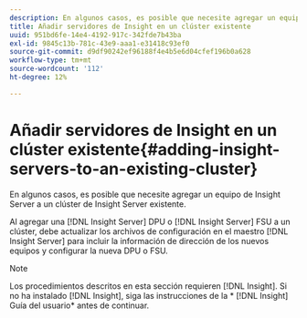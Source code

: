 ```yaml
---
description: En algunos casos, es posible que necesite agregar un equipo de Insight Server a un clúster de Insight Server existente.
title: Añadir servidores de Insight en un clúster existente
uuid: 951bd6fe-14e4-4192-917c-342fde7b43ba
exl-id: 9845c13b-781c-43e9-aaa1-e31418c93ef0
source-git-commit: d9df90242ef96188f4e4b5e6d04cfef196b0a628
workflow-type: tm+mt
source-wordcount: '112'
ht-degree: 12%

---
```


# Añadir servidores de Insight en un clúster existente{#adding-insight-servers-to-an-existing-cluster}

En algunos casos, es posible que necesite agregar un equipo de Insight Server a un clúster de Insight Server existente.

Al agregar una [!DNL Insight Server] DPU o [!DNL Insight Server] FSU a un clúster, debe actualizar los archivos de configuración en el maestro [!DNL Insight Server] para incluir la información de dirección de los nuevos equipos y configurar la nueva DPU o FSU.

>[!NOTE]
>
>Los procedimientos descritos en esta sección requieren [!DNL Insight]. Si no ha instalado [!DNL Insight], siga las instrucciones de la * [!DNL Insight] Guía del usuario* antes de continuar.

